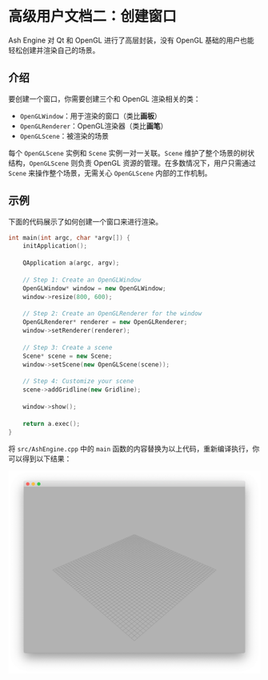 # 高级用户文档二：创建窗口

Ash Engine 对 Qt 和 OpenGL 进行了高层封装，没有 OpenGL 基础的用户也能轻松创建并渲染自己的场景。

## 介绍

要创建一个窗口，你需要创建三个和 OpenGL 渲染相关的类：

* `OpenGLWindow`：用于渲染的窗口（类比**画板**）
* `OpenGLRenderer`：OpenGL渲染器（类比**画笔**）
* `OpenGLScene`：被渲染的场景

每个 `OpenGLScene` 实例和 `Scene` 实例一对一关联。`Scene` 维护了整个场景的树状结构，`OpenGLScene` 则负责 OpenGL 资源的管理。在多数情况下，用户只需通过 `Scene` 来操作整个场景，无需关心 `OpenGLScene` 内部的工作机制。

## 示例

下面的代码展示了如何创建一个窗口来进行渲染。

```cpp
int main(int argc, char *argv[]) {
    initApplication();

    QApplication a(argc, argv);

    // Step 1: Create an OpenGLWindow
    OpenGLWindow* window = new OpenGLWindow;
    window->resize(800, 600);

    // Step 2: Create an OpenGLRenderer for the window
    OpenGLRenderer* renderer = new OpenGLRenderer;
    window->setRenderer(renderer);

    // Step 3: Create a scene
    Scene* scene = new Scene;
    window->setScene(new OpenGLScene(scene));

    // Step 4: Customize your scene
    scene->addGridline(new Gridline);

    window->show();

    return a.exec();
}
```

将 `src/AshEngine.cpp` 中的 `main` 函数的内容替换为以上代码，重新编译执行，你可以得到以下结果：

![](images/advanced-user-manual2.png)
